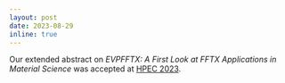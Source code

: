 ```yaml
---
layout: post
date: 2023-08-29
inline: true
---
```


Our extended abstract on *EVPFFTX: A First Look at FFTX Applications in Material Science* was accepted at [HPEC 2023](https://ieee-hpec.org/).
